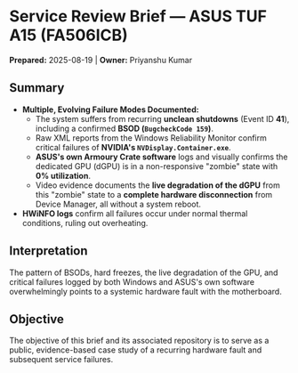 # Service Review Brief — ASUS TUF A15 (FA506ICB)
**Prepared:** 2025-08-19 | **Owner:** Priyanshu Kumar

## Summary
- **Multiple, Evolving Failure Modes Documented:**
  - The system suffers from recurring **unclean shutdowns** (Event ID **41**), including a confirmed **BSOD (`BugcheckCode 159`)**.
  - Raw XML reports from the Windows Reliability Monitor confirm critical failures of **NVIDIA's `NVDisplay.Container.exe`**.
  - **ASUS's own Armoury Crate software** logs and visually confirms the dedicated GPU (dGPU) is in a non-responsive "zombie" state with **0% utilization**.
  - Video evidence documents the **live degradation of the dGPU** from this "zombie" state to a **complete hardware disconnection** from Device Manager, all without a system reboot.
- **HWiNFO logs** confirm all failures occur under normal thermal conditions, ruling out overheating.

## Interpretation
The pattern of BSODs, hard freezes, the live degradation of the GPU, and critical failures logged by both Windows and ASUS's own software overwhelmingly points to a systemic hardware fault with the motherboard.

## Objective
The objective of this brief and its associated repository is to serve as a public, evidence-based case study of a recurring hardware fault and subsequent service failures.
